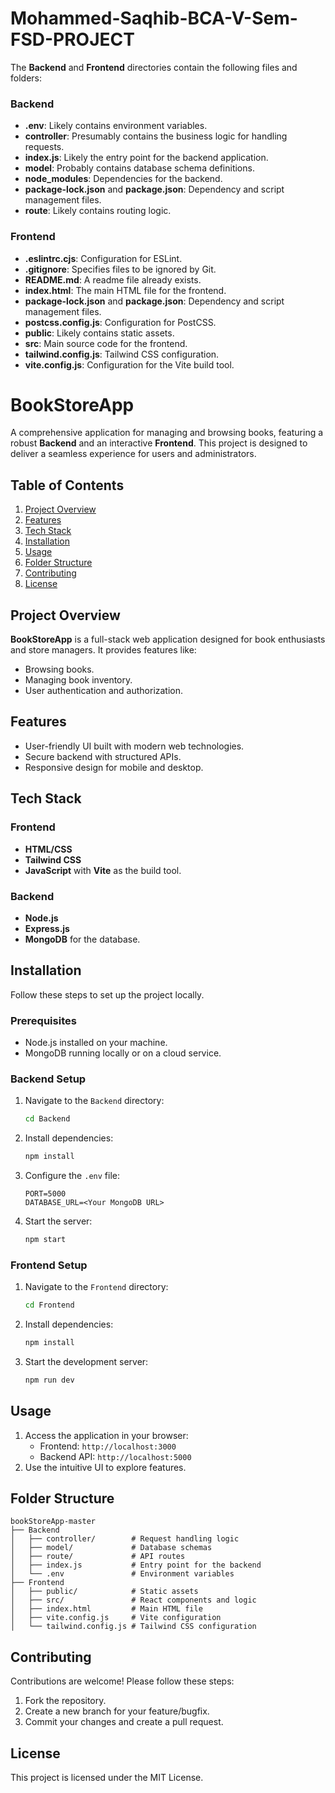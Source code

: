 # Mohammed-Saqhib-BCA-V-Sem-FSD-PROJECT

The **Backend** and **Frontend** directories contain the following files and folders:

### Backend
- **.env**: Likely contains environment variables.
- **controller**: Presumably contains the business logic for handling requests.
- **index.js**: Likely the entry point for the backend application.
- **model**: Probably contains database schema definitions.
- **node_modules**: Dependencies for the backend.
- **package-lock.json** and **package.json**: Dependency and script management files.
- **route**: Likely contains routing logic.

### Frontend
- **.eslintrc.cjs**: Configuration for ESLint.
- **.gitignore**: Specifies files to be ignored by Git.
- **README.md**: A readme file already exists.
- **index.html**: The main HTML file for the frontend.
- **package-lock.json** and **package.json**: Dependency and script management files.
- **postcss.config.js**: Configuration for PostCSS.
- **public**: Likely contains static assets.
- **src**: Main source code for the frontend.
- **tailwind.config.js**: Tailwind CSS configuration.
- **vite.config.js**: Configuration for the Vite build tool.

# BookStoreApp

A comprehensive application for managing and browsing books, featuring a robust **Backend** and an interactive **Frontend**. This project is designed to deliver a seamless experience for users and administrators.

## Table of Contents
1. [Project Overview](#project-overview)
2. [Features](#features)
3. [Tech Stack](#tech-stack)
4. [Installation](#installation)
5. [Usage](#usage)
6. [Folder Structure](#folder-structure)
7. [Contributing](#contributing)
8. [License](#license)

## Project Overview
**BookStoreApp** is a full-stack web application designed for book enthusiasts and store managers. It provides features like:
- Browsing books.
- Managing book inventory.
- User authentication and authorization.

## Features
- User-friendly UI built with modern web technologies.
- Secure backend with structured APIs.
- Responsive design for mobile and desktop.

## Tech Stack
### Frontend
- **HTML/CSS**
- **Tailwind CSS**
- **JavaScript** with **Vite** as the build tool.

### Backend
- **Node.js**
- **Express.js**
- **MongoDB** for the database.

## Installation
Follow these steps to set up the project locally.

### Prerequisites
- Node.js installed on your machine.
- MongoDB running locally or on a cloud service.

### Backend Setup
1. Navigate to the `Backend` directory:
   ```bash
   cd Backend
   ```
2. Install dependencies:
   ```bash
   npm install
   ```
3. Configure the `.env` file:
   ```plaintext
   PORT=5000
   DATABASE_URL=<Your MongoDB URL>
   ```
4. Start the server:
   ```bash
   npm start
   ```

### Frontend Setup
1. Navigate to the `Frontend` directory:
   ```bash
   cd Frontend
   ```
2. Install dependencies:
   ```bash
   npm install
   ```
3. Start the development server:
   ```bash
   npm run dev
   ```

## Usage
1. Access the application in your browser:
   - Frontend: `http://localhost:3000`
   - Backend API: `http://localhost:5000`
2. Use the intuitive UI to explore features.

## Folder Structure
```
bookStoreApp-master
├── Backend
│   ├── controller/        # Request handling logic
│   ├── model/             # Database schemas
│   ├── route/             # API routes
│   ├── index.js           # Entry point for the backend
│   └── .env               # Environment variables
├── Frontend
│   ├── public/            # Static assets
│   ├── src/               # React components and logic
│   ├── index.html         # Main HTML file
│   ├── vite.config.js     # Vite configuration
│   └── tailwind.config.js # Tailwind CSS configuration
```

## Contributing
Contributions are welcome! Please follow these steps:
1. Fork the repository.
2. Create a new branch for your feature/bugfix.
3. Commit your changes and create a pull request.

## License
This project is licensed under the MIT License.

